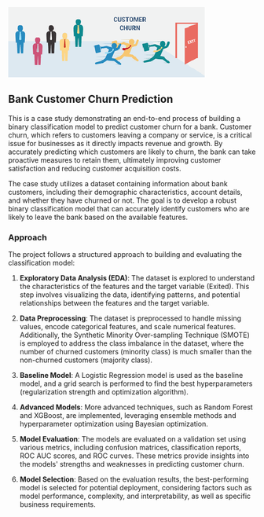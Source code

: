 ![churn](churn.png)

## Bank Customer Churn Prediction

This is a case study demonstrating an end-to-end process of building a binary classification model to predict customer churn for a bank. Customer churn, which refers to customers leaving a company or service, is a critical issue for businesses as it directly impacts revenue and growth. By accurately predicting which customers are likely to churn, the bank can take proactive measures to retain them, ultimately improving customer satisfaction and reducing customer acquisition costs.

The case study utilizes a dataset containing information about bank customers, including their demographic characteristics, account details, and whether they have churned or not. The goal is to develop a robust binary classification model that can accurately identify customers who are likely to leave the bank based on the available features.

### Approach

The project follows a structured approach to building and evaluating the classification model:

1. **Exploratory Data Analysis (EDA)**: The dataset is explored to understand the characteristics of the features and the target variable (Exited). This step involves visualizing the data, identifying patterns, and potential relationships between the features and the target variable.

2. **Data Preprocessing**: The dataset is preprocessed to handle missing values, encode categorical features, and scale numerical features. Additionally, the Synthetic Minority Over-sampling Technique (SMOTE) is employed to address the class imbalance in the dataset, where the number of churned customers (minority class) is much smaller than the non-churned customers (majority class).

3. **Baseline Model**: A Logistic Regression model is used as the baseline model, and a grid search is performed to find the best hyperparameters (regularization strength and optimization algorithm).

4. **Advanced Models**: More advanced techniques, such as Random Forest and XGBoost, are implemented, leveraging ensemble methods and hyperparameter optimization using Bayesian optimization.

5. **Model Evaluation**: The models are evaluated on a validation set using various metrics, including confusion matrices, classification reports, ROC AUC scores, and ROC curves. These metrics provide insights into the models' strengths and weaknesses in predicting customer churn.

6. **Model Selection**: Based on the evaluation results, the best-performing model is selected for potential deployment, considering factors such as model performance, complexity, and interpretability, as well as specific business requirements.